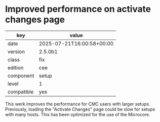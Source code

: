 [//]: # (werk v2)
# Improved performance on activate changes page

key        | value
---------- | ---
date       | 2025-07-21T16:00:58+00:00
version    | 2.5.0b1
class      | fix
edition    | cee
component  | setup
level      | 1
compatible | yes

This werk improves the performance for CMC users with larger setups.
Previously, loading the "Activate Changes" page could be slow for setups with many hosts.
This has been optimized for the use of the Microcore.

